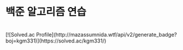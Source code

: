 # 백준 알고리즘 연습
<br>
[![Solved.ac Profile](http://mazassumnida.wtf/api/v2/generate_badge?boj=kgm331)](https://solved.ac/kgm331/)
